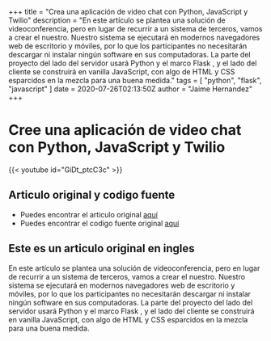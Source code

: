 +++
title = "Crea una aplicación de video chat con Python, JavaScript y Twilio"
description = "En este artículo se plantea una solución de videoconferencia, pero en lugar de recurrir a un sistema de terceros, vamos a crear el nuestro. Nuestro sistema se ejecutará en modernos navegadores web de escritorio y móviles, por lo que los participantes no necesitarán descargar ni instalar ningún software en sus computadoras. La parte del proyecto del lado del servidor usará Python y el  marco Flask , y el lado del cliente se construirá en vanilla JavaScript, con algo de HTML y CSS esparcidos en la mezcla para una buena medida."
tags = [
    "python",
    "flask",
    "javascript"
]
date = 2020-07-26T02:13:50Z
author = "Jaime Hernandez"
+++

# Cree una aplicación de video chat con Python, JavaScript y Twilio
{{< youtube id="GiDt_ptcC3c" >}} 

## Articulo original y codigo fuente
* Puedes encontrar el articulo original [aquí](hhttps://www.twilio.com/blog/build-video-chat-application-python-javascript-twilio-programmable-video)
* Puedes encontrar el codigo fuente original [aquí](https://github.com/miguelgrinberg/flask-twilio-video)

## Este es un articulo original en ingles 
En este artículo se plantea una solución de videoconferencia, pero en lugar de recurrir a un sistema de terceros, vamos a crear el nuestro. Nuestro sistema se ejecutará en modernos navegadores web de escritorio y móviles, por lo que los participantes no necesitarán descargar ni instalar ningún software en sus computadoras. La parte del proyecto del lado del servidor usará Python y el  marco Flask , y el lado del cliente se construirá en vanilla JavaScript, con algo de HTML y CSS esparcidos en la mezcla para una buena medida.




